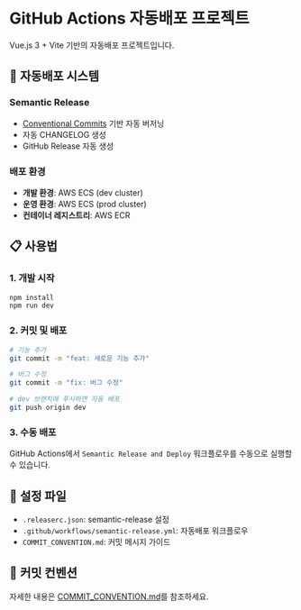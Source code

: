 # GitHub Actions 자동배포 프로젝트

Vue.js 3 + Vite 기반의 자동배포 프로젝트입니다.

## 🚀 자동배포 시스템

### Semantic Release

- [Conventional Commits](https://www.conventionalcommits.org/) 기반 자동 버저닝
- 자동 CHANGELOG 생성
- GitHub Release 자동 생성

### 배포 환경

- **개발 환경**: AWS ECS (dev cluster)
- **운영 환경**: AWS ECS (prod cluster)
- **컨테이너 레지스트리**: AWS ECR

## 📋 사용법

### 1. 개발 시작

```bash
npm install
npm run dev
```

### 2. 커밋 및 배포

```bash
# 기능 추가
git commit -m "feat: 새로운 기능 추가"

# 버그 수정
git commit -m "fix: 버그 수정"

# dev 브랜치에 푸시하면 자동 배포
git push origin dev
```

### 3. 수동 배포

GitHub Actions에서 `Semantic Release and Deploy` 워크플로우를 수동으로 실행할 수 있습니다.

## 🔧 설정 파일

- `.releaserc.json`: semantic-release 설정
- `.github/workflows/semantic-release.yml`: 자동배포 워크플로우
- `COMMIT_CONVENTION.md`: 커밋 메시지 가이드

## 📝 커밋 컨벤션

자세한 내용은 [COMMIT_CONVENTION.md](./COMMIT_CONVENTION.md)를 참조하세요.
